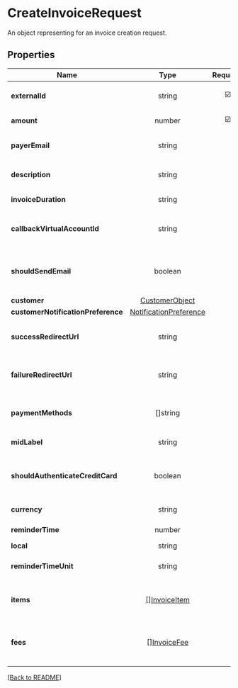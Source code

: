 # CreateInvoiceRequest

An object representing for an invoice creation request.

## Properties

| Name | Type | Required | Description | Examples |
|------------|:-------------:|:-------------:|-------------|:-------------:|
| **externalId** | string | ☑️ | The external ID of the invoice. | | |
**amount** | number | ☑️ | The invoice amount. | | |
**payerEmail** | string |  | The email address of the payer. | | |
**description** | string |  | A description of the payment. | | |
**invoiceDuration** | string |  | The duration of the invoice. | | |
**callbackVirtualAccountId** | string |  | The ID of the callback virtual account. | | |
**shouldSendEmail** | boolean |  | Indicates whether email notifications should be sent. | | |
**customer** | [CustomerObject](CustomerObject.md) |  |  | | |
**customerNotificationPreference** | [NotificationPreference](NotificationPreference.md) |  |  | | |
**successRedirectUrl** | string |  | The URL to redirect to on successful payment. | | |
**failureRedirectUrl** | string |  | The URL to redirect to on payment failure. | | |
**paymentMethods** | []string |  | An array of available payment methods. | | |
**midLabel** | string |  | The middle label. | | |
**shouldAuthenticateCreditCard** | boolean |  | Indicates whether credit card authentication is required. | | |
**currency** | string |  | The currency of the invoice. | | |
**reminderTime** | number |  | The reminder time. | | |
**local** | string |  | The local. | | |
**reminderTimeUnit** | string |  | The unit of the reminder time. | | |
**items** | [[]InvoiceItem](InvoiceItem.md) |  | An array of items included in the invoice. | | |
**fees** | [[]InvoiceFee](InvoiceFee.md) |  | An array of fees associated with the invoice. | | |



[[Back to README]](../../README.md)